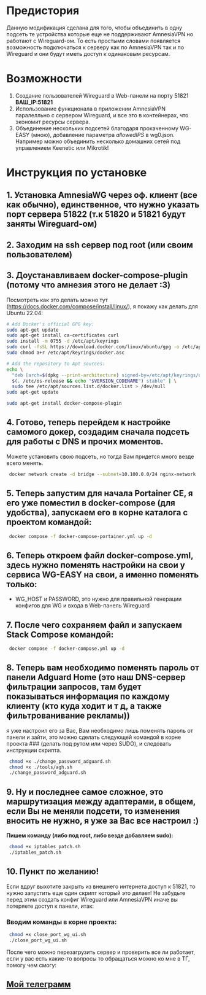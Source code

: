 # Предистория
Данную модификация сделана для того, чтобы объединить в одну подсеть те устройства которые еще не поддерживают AmnesiaVPN но работают с Wireguard-ом. 
То есть простыми словами появляется возможность подключаться к серверу как по AmnesiaVPN так и по Wireguard и они будут иметь доступ к одинаковым ресурсам.

# Возможности
1. Создание пользователей Wireguard в Web-панели на порту 51821 **ВАШ_IP:51821**
2. Использование функционала в приложении AmnesiaVPN паралелльно с сервером Wireguard, и все это в контейнерах, что экономит ресурсы сервера.
3. Объединение нескольких подсетей благодаря прокаченному WG-EASY (мною), добавление параметра *allowedIPS* в wg0.json. Например можно объединить несколько домашних сетей под управлением Keenetic или Mikrotik!

# Инструкция по установке
## 1. Установка AmnesiaWG через оф. клиент (все как обычно), единственное, что нужно указать порт сервера 51822 (т.к 51820 и 51821 будут заняты Wireguard-ом)
## 2. Заходим на ssh сервер под root (или своим пользователем)
## 3. Доустанавливаем docker-compose-plugin (потому что амнезия этого не делает :3)
Посмотреть как это делать можно тут (https://docs.docker.com/compose/install/linux/), я покажу как делать для Ubuntu 22.04:
```bash
# Add Docker's official GPG key:
sudo apt-get update
sudo apt-get install ca-certificates curl
sudo install -m 0755 -d /etc/apt/keyrings
sudo curl -fsSL https://download.docker.com/linux/ubuntu/gpg -o /etc/apt/keyrings/docker.asc
sudo chmod a+r /etc/apt/keyrings/docker.asc

# Add the repository to Apt sources:
echo \
  "deb [arch=$(dpkg --print-architecture) signed-by=/etc/apt/keyrings/docker.asc] https://download.docker.com/linux/ubuntu \
  $(. /etc/os-release && echo "$VERSION_CODENAME") stable" | \
  sudo tee /etc/apt/sources.list.d/docker.list > /dev/null
sudo apt-get update

sudo apt-get install docker-compose-plugin
```
## 4. Готово, теперь перейдем к настройке самомого докер, создадим сначала подсеть для работы с DNS и прочих моментов.
Можете установить свою подсеть, но тогда Вам придется много везде всего менять.

```bash
 docker network create -d bridge --subnet=10.100.0.0/24 nginx-network
```
## 5. Теперь запустим для начала Portainer CE, я его уже поместил в docker-compose (для удобства), запускаем его в корне каталога с проектом командой:

```bash
 docker compose -f docker-compose-portainer.yml up -d
```
## 6. Теперь откроем файл docker-compose.yml, здесь нужно поменять настройки на свои у сервиса WG-EASY на свои, а именно поменять только:
*  WG_HOST и PASSWORD, это нужно для правильной генерации конфигов для WG и входа в Web-панель Wireguard

## 7. После чего сохраняем файл и запускаем Stack Compose командой:

```bash
 docker compose -f docker-compose.yml up -d
```
## 8. Теперь вам необходимо поменять пароль от панели Adguard Home (это наш DNS-сервер фильтрации запросов, там будет показываться информация по каждому клиенту (кто куда ходит и т д, а также фильтрованивание рекламы))
я уже настроил его за Вас, Вам необходимо лишь поменять пароль от панели и зайти, это можно сделать следующей командой в корне проекта ### (делать под рутом или через SUDO), и следовать инструкции скрипта.

```bash
 chmod +x ./change_password_adguard.sh
 chmod +x ./tools/agh.sh
 ./change_password_adguard.sh
```
## 9. Ну и  последнее самое сложное, это маршрутизация между адаптерами, в общем, если Вы не меняли подсети, то изменения вносить не нужно, я уже за Вас все настроил :)

**Пишем команду (либо под root, либо везде добавляем sudo):**

```bash
 chmod +x iptables_patch.sh
 ./iptables_patch.sh
```

## 10. Пункт по желанию!
Если вдруг выхотите закрыть из внешнего интернета доступ к 51821, то нужно запустить еще один скрипт который это делает!
Не забудьте перед этим создать конфиг Wireguard или AmnesiaVPN иначе вы потеряете доступ к панели, итак:

### Вводим команды в корне проекта:
```bash
 chmod +x close_port_wg_ui.sh
 ./close_port_wg_ui.sh
```

После чего можно перезагрузить сервер и проверить все ли работает, если у вас есть какие-то вопросы то обращаться можно ко мне в ТГ, помогу чем смогу:
## [Мой телеграмм](https://m1ndst0rm.t.me)
<!-- # DWG UI - Docker WireGuard (DWG) - Проект одного скрипта 
<img src="https://user-images.githubusercontent.com/50312583/231138618-750b4b04-ade0-4e67-852e-f103030684a9.png" width="400">
### Представляю вам лучшую сборку для самой быстрой настройки VPN сервера на WireGuard
### **DWG-UI** = AdGuard with DoH DNS +  Wireguard with UI (wg-easy) + Unbound 
Тема поддержки на моём форуме:
https://openode.ru/topic/116-dwg-ui/

Версия без UI: https://github.com/DigneZzZ/dwg-cli

## Основная ветка развития будет здесь: Универсальный установщик выбор UI / без UI: https://github.com/DigneZzZ/dwg/

### UPD 05.05.23:  Добавил файл `./change.sh` чтобы можно было менять пароль и логин к AGH.

### [ENGLISH DOCS](https://github.com/DigneZzZ/dwg-ui/blob/main/README_EN.md)

# Требования
* Чистый пустой сервер.
* Поддерживаемые операционные системы: **Ubuntu 20.04, 22.04; Debian 11, Centos 8,9**

Скрипт устанавливает все автоматически.
Все комментарии по скрипту внутри в комментариях

### [4VPS.su](https://4vps.su/account/r/18170) Рекомендую - однозначно! Скорость до 2ГБ\с. В моих тестах самый быстрый был сервер в Швейцарии!
1. Очень хорошая скорость (до 2гб/с)
2. Посуточные тарифы
3. Доступные тарифы мощных сборок.
4. Лояльность к VPN использованию серверов.
### [VDSina.ru](https://vdsina.ru/?partner=rwmhc7jbcg) Рекомендую VPS хостинг - по рефералке скидка 10%!!!: 	
### [AEZA.net](https://aeza.net/?ref=377137)  -  бонус +15% к пополнению
### [Melbicom](https://melbicom.ru/?from=44619)
Достаточно хорошая стабильность и связь в 1гб/с (причем с гарантиями не менее 100мбит\с)
### [Pq.Hosting](https://pq.hosting/?from=45709)
Все критерии закрыты и 1Гб/с
### [Fornex](https://fornex.com/code/jwo1cg/)
Базовый вариант на котором хотел бы отметить своё внимание. Претензий нет, кроме как скорость 100мбит/сек. (но хочется отметить, что скорость эта достаточно стабильная!)


# Самая быстрая установка - 1 минута

Запусти команду на чистом сервере

```bash
bash <(wget -qO- https://raw.githubusercontent.com/DigneZzZ/dwg-ui/main/setup.sh)
```

## Что установится:

0. Сначала установится Git, чтобы можно было скопировать мой репозиторий
1. Docker - последняя версия
2. Docker-compose - последняя версия
3. Wg-easy - интерактивный режим введения пароля для веб
4. AdGuard Home - интерактивный режим создания пользователя и пароля (можно оставить стандартным)
5. Unbound - все в стоке
6. apache2-utils - необходим для генерации хэш-паролей
7. ssh.sh - скрипт для смены порта SSH подключения
8. ufw.sh - скрипт для установки UFW Firewall.
9. Напомнит установить ufw-docker и сам закроет доступ извне! **ВНИМАНИЕ! Запускать только после того как создадите для себя клиента в WireGUARD!!!**

## Автор:

👤 ** Alexey **
* Git: [DigneZzZ](https://github.com/DigneZzZ)
* Site: [OpeNode.RU](https://openode.ru)

# Скриншоты
## Wireguard-Easy Web-UI
![image](https://user-images.githubusercontent.com/50312583/206703310-3bc8f759-91fa-42db-8d43-eca0050c70bf.png)

## Adguard Web-UI
![image](https://user-images.githubusercontent.com/50312583/206703207-f3bd39f1-72c7-458c-9893-ad2126a0d47b.png)



## После установки

### WG-Easy web-ui:
yo.ur.ip.xx:51821 
И останется ввести пароль который задавали на момент установки


### AdGuard HOME 
#### Заходим после установки:
http://10.2.0.100/  

### Login: **admin** 
### Password: **admin**
Пароль по умолчанию, при ручной установке: `a12345678`


## Предустановленный Adlists для Рунета в том числе:
* RU-Adlist
https://easylist-downloads.adblockplus.org/advblock.txt
* BitBlock
https://easylist-downloads.adblockplus.org/bitblock.txt
* Cntblock
https://easylist-downloads.adblockplus.org/cntblock.txt
* EasyList
https://easylist-downloads.adblockplus.org/easylist.txt
* Доп список от Шакала
https://schakal.ru/hosts/alive_hosts_ru_com.txt
* файл с разблокированными r.mail.ru и graph.facebook.com
https://schakal.ru/hosts/hosts_mail_fb.txt
---
* All DNS Servers
https://adguard-dns.io/kb/general/dns-providers/#cloudflare-dns
* DNS Perfomance list:
https://www.dnsperf.com/#!dns-resolvers

# Почему именно AdGuardHome, а не PiHole?
![image](https://user-images.githubusercontent.com/50312583/229718610-cfa5dc9b-08a6-4761-b8e7-f54315afab57.png)

 -->
